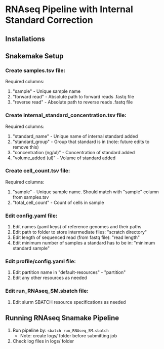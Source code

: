 # RNAseq Pipeline with Internal Standard Correction 
## Installations

## Snakemake Setup 
### Create samples.tsv file: 
Required columns:
1. "sample" - Unique sample name 
2. "forward read" - Absolute path to forward reads .fastq file 
3. "reverse read" - Absolute path to reverse reads .fastq file

### Create internal_standard_concentration.tsv file:
Required columns:
1. "standard_name" - Unique name of internal standard added 
2. "standard_group" - Group that standard is in (note: future edits to remove this)
3. "concentration (ng/ul)" - Concentration of standard added 
4. "volume_added (ul)" - Volume of standard added 

### Create cell_count.tsv file:
Required columns:
1. "sample" - Unique sample name. Should match with "sample" column from samples.tsv	
2. "total_cell_count" - Count of cells in sample 

### Edit config.yaml file:
1. Edit names (yaml keys) of reference genomes and their paths
2. Edit path to folder to store intermediate files: "scratch directory"
3. Edit length of sequenced read (from fastq file): "read length"
4. Edit minimum number of samples a standard has to be in: "minimum standard sample"

### Edit profile/config.yaml file:
1. Edit partition name in "default-resources" - "partition"
2. Edit any other resources as needed 

### Edit run_RNAseq_SM.sbatch file: 
1. Edit slurm SBATCH resource specifications as needed 

## Running RNAseq Snamake Pipeline
1. Run pipeline by: `sbatch run_RNAseq_SM.sbatch`
    - Note: create logs/ folder before submitting job 
2. Check log files in logs/ folder 